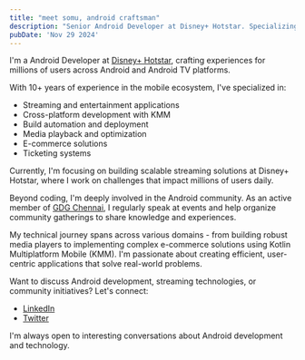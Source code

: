 ```yaml
---
title: "meet somu, android craftsman"
description: "Senior Android Developer at Disney+ Hotstar. Specializing in streaming and entertainment apps. Community leader at GDG Chennai. Always building."
pubDate: 'Nov 29 2024'
---
```


I'm a Android Developer at [Disney+ Hotstar](https://www.hotstar.com), crafting experiences for millions of users across Android and Android TV platforms.

With 10+ years of experience in the mobile ecosystem, I've specialized in:
- Streaming and entertainment applications
- Cross-platform development with KMM
- Build automation and deployment
- Media playback and optimization
- E-commerce solutions
- Ticketing systems

Currently, I'm focusing on building scalable streaming solutions at Disney+ Hotstar, where I work on challenges that impact millions of users daily.

Beyond coding, I'm deeply involved in the Android community. As an active member of [GDG Chennai](https://gdg.community.dev/gdg-chennai/), I regularly speak at events and help organize community gatherings to share knowledge and experiences.

My technical journey spans across various domains - from building robust media players to implementing complex e-commerce solutions using Kotlin Multiplatform Mobile (KMM). I'm passionate about creating efficient, user-centric applications that solve real-world problems.

Want to discuss Android development, streaming technologies, or community initiatives? Let's connect:
- [LinkedIn](https://www.linkedin.com/in/msomu/)
- [Twitter](https://x.com/msomuin)

I'm always open to interesting conversations about Android development and technology.